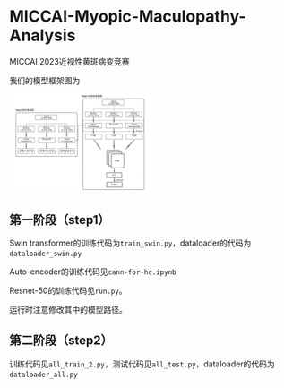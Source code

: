 # MICCAI-Myopic-Maculopathy-Analysis
MICCAI 2023近视性黄斑病变竞赛

我们的模型框架图为

<img src="/frame.png" width="50%">

## 第一阶段（step1）
Swin transformer的训练代码为`train_swin.py`，dataloader的代码为`dataloader_swin.py`

Auto-encoder的训练代码见`cann-for-hc.ipynb`

Resnet-50的训练代码见`run.py`。

运行时注意修改其中的模型路径。


## 第二阶段（step2）
训练代码见`all_train_2.py`，测试代码见`all_test.py`，dataloader的代码为`dataloader_all.py`
